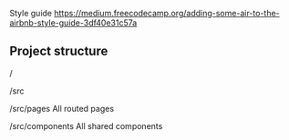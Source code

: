 Style guide
https://medium.freecodecamp.org/adding-some-air-to-the-airbnb-style-guide-3df40e31c57a

## Project structure
/

/src

/src/pages
  All routed pages

/src/components
  All shared components